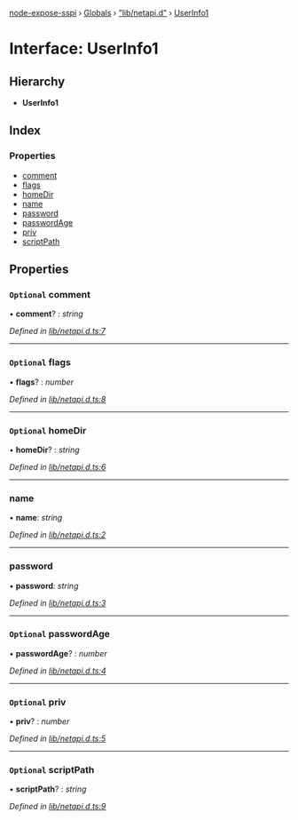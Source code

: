 [node-expose-sspi](../README.md) › [Globals](../globals.md) › ["lib/netapi.d"](../modules/_lib_netapi_d_.md) › [UserInfo1](_lib_netapi_d_.userinfo1.md)

# Interface: UserInfo1

## Hierarchy

* **UserInfo1**

## Index

### Properties

* [comment](_lib_netapi_d_.userinfo1.md#optional-comment)
* [flags](_lib_netapi_d_.userinfo1.md#optional-flags)
* [homeDir](_lib_netapi_d_.userinfo1.md#optional-homedir)
* [name](_lib_netapi_d_.userinfo1.md#name)
* [password](_lib_netapi_d_.userinfo1.md#password)
* [passwordAge](_lib_netapi_d_.userinfo1.md#optional-passwordage)
* [priv](_lib_netapi_d_.userinfo1.md#optional-priv)
* [scriptPath](_lib_netapi_d_.userinfo1.md#optional-scriptpath)

## Properties

### `Optional` comment

• **comment**? : *string*

*Defined in [lib/netapi.d.ts:7](https://github.com/jlguenego/node-expose-sspi/blob/545dc2a/lib/netapi.d.ts#L7)*

___

### `Optional` flags

• **flags**? : *number*

*Defined in [lib/netapi.d.ts:8](https://github.com/jlguenego/node-expose-sspi/blob/545dc2a/lib/netapi.d.ts#L8)*

___

### `Optional` homeDir

• **homeDir**? : *string*

*Defined in [lib/netapi.d.ts:6](https://github.com/jlguenego/node-expose-sspi/blob/545dc2a/lib/netapi.d.ts#L6)*

___

###  name

• **name**: *string*

*Defined in [lib/netapi.d.ts:2](https://github.com/jlguenego/node-expose-sspi/blob/545dc2a/lib/netapi.d.ts#L2)*

___

###  password

• **password**: *string*

*Defined in [lib/netapi.d.ts:3](https://github.com/jlguenego/node-expose-sspi/blob/545dc2a/lib/netapi.d.ts#L3)*

___

### `Optional` passwordAge

• **passwordAge**? : *number*

*Defined in [lib/netapi.d.ts:4](https://github.com/jlguenego/node-expose-sspi/blob/545dc2a/lib/netapi.d.ts#L4)*

___

### `Optional` priv

• **priv**? : *number*

*Defined in [lib/netapi.d.ts:5](https://github.com/jlguenego/node-expose-sspi/blob/545dc2a/lib/netapi.d.ts#L5)*

___

### `Optional` scriptPath

• **scriptPath**? : *string*

*Defined in [lib/netapi.d.ts:9](https://github.com/jlguenego/node-expose-sspi/blob/545dc2a/lib/netapi.d.ts#L9)*
